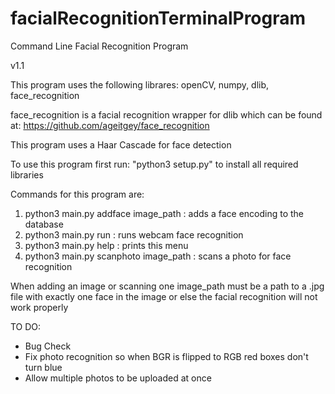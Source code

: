 # facialRecognitionTerminalProgram
Command Line Facial Recognition Program

v1.1

This program uses the following librares: openCV, numpy, dlib, face_recognition

face_recognition is a facial recognition wrapper for dlib which can be found at:
https://github.com/ageitgey/face_recognition

This program uses a Haar Cascade for face detection

To use this program first run: "python3 setup.py" to install all
required libraries

Commands for this program are:

1. python3 main.py addface image_path : adds a face encoding to the database
2. python3 main.py run : runs webcam face recognition
3. python3 main.py help : prints this menu
4. python3 main.py scanphoto image_path : scans a photo for face recognition

When adding an image or scanning one
image_path must be a path to a .jpg file with exactly
one face in the image or else the facial recognition will not work properly

TO DO:
- Bug Check
- Fix photo recognition so when BGR is flipped to RGB red boxes don't turn blue
- Allow multiple photos to be uploaded at once
